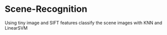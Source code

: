 # Scene-Recognition
Using tiny image and SIFT features classify the scene images with KNN and LinearSVM
